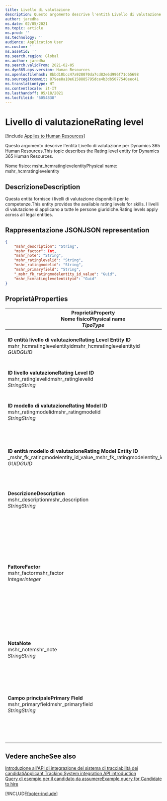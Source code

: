 ```yaml
---
title: Livello di valutazione
description: Questo argomento descrive l'entità Livello di valutazione per Dynamics 365 Human Resources.
author: jaredha
ms.date: 02/05/2021
ms.topic: article
ms.prod: ''
ms.technology: ''
audience: Application User
ms.custom: ''
ms.assetid: ''
ms.search.region: Global
ms.author: jaredha
ms.search.validFrom: 2021-02-05
ms.dyn365.ops.version: Human Resources
ms.openlocfilehash: 8bbd10bcc47a928070da7cd82e6d996f71c65698
ms.sourcegitcommit: 879ee8a10e6158885795dce4b3db5077540eec41
ms.translationtype: HT
ms.contentlocale: it-IT
ms.lasthandoff: 05/18/2021
ms.locfileid: "6054838"
---
```

# <a name="rating-level"></a><span data-ttu-id="1c96c-103">Livello di valutazione</span><span class="sxs-lookup"><span data-stu-id="1c96c-103">Rating level</span></span>

[!include [Applies to Human Resources](../includes/applies-to-hr.md)]

<span data-ttu-id="1c96c-104">Questo argomento descrive l'entità Livello di valutazione per Dynamics 365 Human Resources.</span><span class="sxs-lookup"><span data-stu-id="1c96c-104">This topic describes the Rating level entity for Dynamics 365 Human Resources.</span></span>

<span data-ttu-id="1c96c-105">Nome fisico: mshr_hcmratinglevelentity</span><span class="sxs-lookup"><span data-stu-id="1c96c-105">Physical name: mshr_hcmratinglevelentity</span></span>

## <a name="description"></a><span data-ttu-id="1c96c-106">Descrizione</span><span class="sxs-lookup"><span data-stu-id="1c96c-106">Description</span></span>

<span data-ttu-id="1c96c-107">Questa entità fornisce i livelli di valutazione disponibili per le competenze.</span><span class="sxs-lookup"><span data-stu-id="1c96c-107">This entity provides the available rating levels for skills.</span></span> <span data-ttu-id="1c96c-108">I livelli di valutazione si applicano a tutte le persone giuridiche.</span><span class="sxs-lookup"><span data-stu-id="1c96c-108">Rating levels apply across all legal entities.</span></span>

## <a name="json-representation"></a><span data-ttu-id="1c96c-109">Rappresentazione JSON</span><span class="sxs-lookup"><span data-stu-id="1c96c-109">JSON representation</span></span>

```json
{
    "mshr_description": "String",
    "mshr_factor": Int,
    "mshr_note": "String",
    "mshr_ratinglevelid": "String",
    "mshr_ratingmodelid": "String",
    "mshr_primaryfield": "String",
    "_mshr_fk_ratingmodelentity_id_value": "Guid",
    "mshr_hcmratinglevelentityid": "Guid"
}
```

## <a name="properties"></a><span data-ttu-id="1c96c-110">Proprietà</span><span class="sxs-lookup"><span data-stu-id="1c96c-110">Properties</span></span>

| <span data-ttu-id="1c96c-111">Proprietà</span><span class="sxs-lookup"><span data-stu-id="1c96c-111">Property</span></span><br><span data-ttu-id="1c96c-112">**Nome fisico**</span><span class="sxs-lookup"><span data-stu-id="1c96c-112">**Physical name**</span></span><br><span data-ttu-id="1c96c-113">**_Tipo_**</span><span class="sxs-lookup"><span data-stu-id="1c96c-113">**_Type_**</span></span> | <span data-ttu-id="1c96c-114">Utilizza</span><span class="sxs-lookup"><span data-stu-id="1c96c-114">Use</span></span> | <span data-ttu-id="1c96c-115">Descrizione</span><span class="sxs-lookup"><span data-stu-id="1c96c-115">Description</span></span> |
| --- | --- | --- |
| <span data-ttu-id="1c96c-116">**ID entità livello di valutazione**</span><span class="sxs-lookup"><span data-stu-id="1c96c-116">**Rating Level Entity ID**</span></span><br><span data-ttu-id="1c96c-117">mshr_hcmratinglevelentityid</span><span class="sxs-lookup"><span data-stu-id="1c96c-117">mshr_hcmratinglevelentityid</span></span><br><span data-ttu-id="1c96c-118">*GUID*</span><span class="sxs-lookup"><span data-stu-id="1c96c-118">*GUID*</span></span> | <span data-ttu-id="1c96c-119">Sola lettura</span><span class="sxs-lookup"><span data-stu-id="1c96c-119">Read-only</span></span><br><span data-ttu-id="1c96c-120">Richiesto</span><span class="sxs-lookup"><span data-stu-id="1c96c-120">Required</span></span><br><span data-ttu-id="1c96c-121">Generato dal sistema</span><span class="sxs-lookup"><span data-stu-id="1c96c-121">System-generated</span></span> | <span data-ttu-id="1c96c-122">L'identificatore univoco generato dal sistema per il livello.</span><span class="sxs-lookup"><span data-stu-id="1c96c-122">The system-generated unique identifier for the level.</span></span> |
| <span data-ttu-id="1c96c-123">**ID livello valutazione**</span><span class="sxs-lookup"><span data-stu-id="1c96c-123">**Rating Level ID**</span></span><br><span data-ttu-id="1c96c-124">mshr_ratinglevelid</span><span class="sxs-lookup"><span data-stu-id="1c96c-124">mshr_ratinglevelid</span></span><br><span data-ttu-id="1c96c-125">*String*</span><span class="sxs-lookup"><span data-stu-id="1c96c-125">*String*</span></span> | <span data-ttu-id="1c96c-126">Lettura/scrittura</span><span class="sxs-lookup"><span data-stu-id="1c96c-126">Read/write</span></span><br><span data-ttu-id="1c96c-127">Richiesto</span><span class="sxs-lookup"><span data-stu-id="1c96c-127">Required</span></span> | <span data-ttu-id="1c96c-128">Identificatore univoco leggibile dall'utente per il livello.</span><span class="sxs-lookup"><span data-stu-id="1c96c-128">User-readable unique identifier for the level.</span></span> |
| <span data-ttu-id="1c96c-129">**ID modello di valutazione**</span><span class="sxs-lookup"><span data-stu-id="1c96c-129">**Rating Model ID**</span></span><br><span data-ttu-id="1c96c-130">mshr_ratingmodelid</span><span class="sxs-lookup"><span data-stu-id="1c96c-130">mshr_ratingmodelid</span></span><br><span data-ttu-id="1c96c-131">*String*</span><span class="sxs-lookup"><span data-stu-id="1c96c-131">*String*</span></span> | <span data-ttu-id="1c96c-132">Lettura/scrittura</span><span class="sxs-lookup"><span data-stu-id="1c96c-132">Read/write</span></span><br><span data-ttu-id="1c96c-133">Richiesto</span><span class="sxs-lookup"><span data-stu-id="1c96c-133">Required</span></span> | <span data-ttu-id="1c96c-134">Il modello di valutazione a cui appartiene il livello di valutazione.</span><span class="sxs-lookup"><span data-stu-id="1c96c-134">The rating model to which the rating level belongs.</span></span> |
| <span data-ttu-id="1c96c-135">**ID entità modello di valutazione**</span><span class="sxs-lookup"><span data-stu-id="1c96c-135">**Rating Model Entity ID**</span></span><br><span data-ttu-id="1c96c-136">_mshr_fk_ratingmodelentity_id_value</span><span class="sxs-lookup"><span data-stu-id="1c96c-136">_mshr_fk_ratingmodelentity_id_value</span></span><br><span data-ttu-id="1c96c-137">*GUID*</span><span class="sxs-lookup"><span data-stu-id="1c96c-137">*GUID*</span></span> | <span data-ttu-id="1c96c-138">Sola lettura</span><span class="sxs-lookup"><span data-stu-id="1c96c-138">Read-only</span></span><br><span data-ttu-id="1c96c-139">Richiesto</span><span class="sxs-lookup"><span data-stu-id="1c96c-139">Required</span></span><br><span data-ttu-id="1c96c-140">Chiave esterna: mshr_hcmratingmodelentityid di mshr_hcmratingmodelentity</span><span class="sxs-lookup"><span data-stu-id="1c96c-140">Foreign key: mshr_hcmratingmodelentityid of mshr_hcmratingmodelentity</span></span> | <span data-ttu-id="1c96c-141">L'identificatore generato dal sistema per il modello di valutazione a cui appartiene il livello di valutazione.</span><span class="sxs-lookup"><span data-stu-id="1c96c-141">The system-generated identifier for the rating model to which the rating level belongs.</span></span> |
| <span data-ttu-id="1c96c-142">**Descrizione**</span><span class="sxs-lookup"><span data-stu-id="1c96c-142">**Description**</span></span><br><span data-ttu-id="1c96c-143">mshr_description</span><span class="sxs-lookup"><span data-stu-id="1c96c-143">mshr_description</span></span><br><span data-ttu-id="1c96c-144">*String*</span><span class="sxs-lookup"><span data-stu-id="1c96c-144">*String*</span></span> | <span data-ttu-id="1c96c-145">Lettura/scrittura</span><span class="sxs-lookup"><span data-stu-id="1c96c-145">Read/write</span></span><br><span data-ttu-id="1c96c-146">Richiesto</span><span class="sxs-lookup"><span data-stu-id="1c96c-146">Required</span></span> | <span data-ttu-id="1c96c-147">La descrizione del livello di valutazione.</span><span class="sxs-lookup"><span data-stu-id="1c96c-147">The description of the rating level.</span></span> |
| <span data-ttu-id="1c96c-148">**Fattore**</span><span class="sxs-lookup"><span data-stu-id="1c96c-148">**Factor**</span></span><br><span data-ttu-id="1c96c-149">mshr_factor</span><span class="sxs-lookup"><span data-stu-id="1c96c-149">mshr_factor</span></span><br><span data-ttu-id="1c96c-150">*Integer*</span><span class="sxs-lookup"><span data-stu-id="1c96c-150">*Integer*</span></span> | <span data-ttu-id="1c96c-151">Lettura/scrittura</span><span class="sxs-lookup"><span data-stu-id="1c96c-151">Read/write</span></span><br><span data-ttu-id="1c96c-152">Richiesto</span><span class="sxs-lookup"><span data-stu-id="1c96c-152">Required</span></span> | <span data-ttu-id="1c96c-153">Il fattore per il livello di valutazione.</span><span class="sxs-lookup"><span data-stu-id="1c96c-153">The factor for the rating level.</span></span> <span data-ttu-id="1c96c-154">Quando si confrontano gli articoli con un numero di livelli di valutazione diversi, il fattore viene utilizzato per normalizzare i punteggi.</span><span class="sxs-lookup"><span data-stu-id="1c96c-154">When you compare items with a different number of rating levels, the factor is used to normalize the scores.</span></span> <span data-ttu-id="1c96c-155">Il valore deve essere un numero intero compreso tra 0 e 9.</span><span class="sxs-lookup"><span data-stu-id="1c96c-155">The value must be an integer between 0 and 9.</span></span> |
| <span data-ttu-id="1c96c-156">**Nota**</span><span class="sxs-lookup"><span data-stu-id="1c96c-156">**Note**</span></span><br><span data-ttu-id="1c96c-157">mshr_note</span><span class="sxs-lookup"><span data-stu-id="1c96c-157">mshr_note</span></span><br><span data-ttu-id="1c96c-158">*String*</span><span class="sxs-lookup"><span data-stu-id="1c96c-158">*String*</span></span> | <span data-ttu-id="1c96c-159">Lettura/scrittura</span><span class="sxs-lookup"><span data-stu-id="1c96c-159">Read/write</span></span><br><span data-ttu-id="1c96c-160">Facoltativo</span><span class="sxs-lookup"><span data-stu-id="1c96c-160">Optional</span></span> | <span data-ttu-id="1c96c-161">Eventuali note associate al livello di valutazione.</span><span class="sxs-lookup"><span data-stu-id="1c96c-161">Any notes associated with the rating level.</span></span> |
| <span data-ttu-id="1c96c-162">**Campo principale**</span><span class="sxs-lookup"><span data-stu-id="1c96c-162">**Primary Field**</span></span><br><span data-ttu-id="1c96c-163">mshr_primaryfield</span><span class="sxs-lookup"><span data-stu-id="1c96c-163">mshr_primaryfield</span></span><br><span data-ttu-id="1c96c-164">*String*</span><span class="sxs-lookup"><span data-stu-id="1c96c-164">*String*</span></span> | <span data-ttu-id="1c96c-165">Sola lettura</span><span class="sxs-lookup"><span data-stu-id="1c96c-165">Read-only</span></span><br><span data-ttu-id="1c96c-166">Richiesto</span><span class="sxs-lookup"><span data-stu-id="1c96c-166">Required</span></span> | <span data-ttu-id="1c96c-167">Campo da utilizzare come un identificatore principale del record dell'entità.</span><span class="sxs-lookup"><span data-stu-id="1c96c-167">Field to be used as an identifier of the entity record.</span></span> <span data-ttu-id="1c96c-168">Combinazione di ID livello di valutazione e ID modello di valutazione.</span><span class="sxs-lookup"><span data-stu-id="1c96c-168">Combination of rating level ID and rating model ID.</span></span> |

## <a name="see-also"></a><span data-ttu-id="1c96c-169">Vedere anche</span><span class="sxs-lookup"><span data-stu-id="1c96c-169">See also</span></span>

[<span data-ttu-id="1c96c-170">Introduzione all'API di integrazione del sistema di tracciabilità dei candidati</span><span class="sxs-lookup"><span data-stu-id="1c96c-170">Applicant Tracking System integration API introduction</span></span>](hr-admin-integration-ats-api-introduction.md)<br>
[<span data-ttu-id="1c96c-171">Query di esempio per il candidato da assumere</span><span class="sxs-lookup"><span data-stu-id="1c96c-171">Example query for Candidate to hire</span></span>](hr-admin-integration-ats-api-candidate-to-hire-example-query.md)



[!INCLUDE[footer-include](../includes/footer-banner.md)]